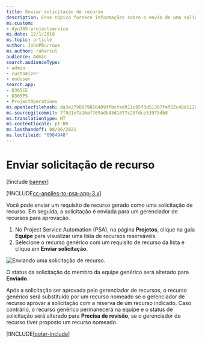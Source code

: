 ```yaml
---
title: Enviar solicitação de recurso
description: Esse tópico fornece informações sobre o envio de uma solicitação para um recurso do projeto.
ms.custom:
- dyn365-projectservice
ms.date: 12/1/2018
ms.topic: article
author: JohnPBurrows
ms.author: ruhercul
audience: Admin
search.audienceType:
- admin
- customizer
- enduser
search.app:
- D365CE
- D365PS
- ProjectOperations
ms.openlocfilehash: da3e2798079816409ffbcfed911c05f3d51307fef22c48d112802927828faeb2
ms.sourcegitcommit: 7f8d1e7a16af769adb43d1877c28fdce53975db8
ms.translationtype: HT
ms.contentlocale: pt-BR
ms.lasthandoff: 08/06/2021
ms.locfileid: "6984948"
---
```

# <a name="submitting-a-resource-request"></a>Enviar solicitação de recurso

[!include [banner](../includes/psa-now-project-operations.md)]

[!INCLUDE[cc-applies-to-psa-app-3.x](../includes/cc-applies-to-psa-app-3x.md)]

Você pode enviar um requisito de recurso gerado como uma solicitação de recurso. Em seguida, a solicitação é enviada para um gerenciador de recursos para aprovação.

1. No Project Service Automation (PSA), na página **Projetos**, clique na guia **Equipe** para visualizar uma lista de recursos reserváveis. 
2. Selecione o recurso genérico com um requisito de recurso da lista e clique em **Enviar solicitação**.

![Enviando uma solicitação de recurso.](media/RM-how-to-18.png)

O status da solicitação do membro da equipe genérico será alterado para **Enviado**.

Após a solicitação ser aprovada pelo gerenciador de recursos, o recurso genérico será substituído por um recurso nomeado se o gerenciador de recurso aprovar a solicitação com a reserva de um recurso indicado. Caso contrário, o recurso genérico permanecerá na equipe e o status de solicitação será alterado para **Precisa de revisão**, se o gerenciador de recurso tiver proposto um recurso nomeado.


[!INCLUDE[footer-include](../includes/footer-banner.md)]